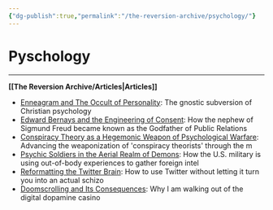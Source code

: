 ```yaml
---
{"dg-publish":true,"permalink":"/the-reversion-archive/psychology/"}
---
```



# Pyschology
---
**[[The Reversion Archive/Articles\|Articles]]**
- [Enneagram and The Occult of Personality](https://thereversion.co/p/enneagram-and-the-occult-of-personality): The gnostic subversion of Christian psychology
- [Edward Bernays and the Engineering of Consent](https://thereversion.co/p/edward-bernays-and-the-engineering): How the nephew of Sigmund Freud became known as the Godfather of Public Relations
- [Conspiracy Theory as a Hegemonic Weapon of Psychological Warfare](https://thereversion.co/p/conspiracy-theory-as-a-hegemonic): Advancing the weaponization of 'conspiracy theorists' through the m
- [Psychic Soldiers in the Aerial Realm of Demons](https://thereversion.co/p/psychic-soldiers-in-the-aerial-realm): How the U.S. military is using out-of-body experiences to gather foreign intel
- [Reformatting the Twitter Brain](https://thereversion.co/p/reformatting-the-twitter-brain): How to use Twitter without letting it turn you into an actual schizo
- [Doomscrolling and Its Consequences](https://thereversion.co/p/doomscrolling-and-its-consequences): Why I am walking out of the digital dopamine casino